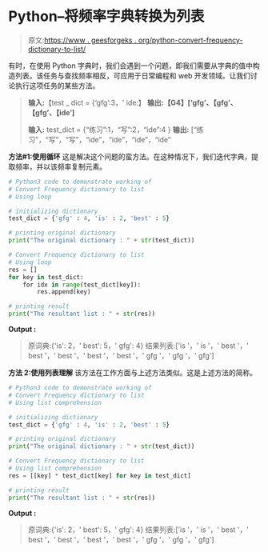 # Python–将频率字典转换为列表

> 原文:[https://www . geesforgeks . org/python-convert-frequency-dictionary-to-list/](https://www.geeksforgeeks.org/python-convert-frequency-dictionary-to-list/)

有时，在使用 Python 字典时，我们会遇到一个问题，即我们需要从字典的值中构造列表。该任务与查找频率相反，可应用于日常编程和 web 开发领域。让我们讨论执行这项任务的某些方法。

> **输入:**【test _ dict = {‘gfg’:3，' ide:】
> **输出:【G4】[‘gfg’、【gfg’、【gfg’、【ide’]**
> 
>  **输入:** test_dict = {“练习”:1，“写”:2，“ide”:4 }
> **输出:** [“练习”，“写”，“写”，“ide”，“ide”，“ide”，“ide”

**方法#1:使用循环**
这是解决这个问题的蛮方法。在这种情况下，我们迭代字典，提取频率，并以该频率复制元素。

```py
# Python3 code to demonstrate working of 
# Convert Frequency dictionary to list
# Using loop

# initializing dictionary
test_dict = {'gfg' : 4, 'is' : 2, 'best' : 5}

# printing original dictionary
print("The original dictionary : " + str(test_dict))

# Convert Frequency dictionary to list
# Using loop
res = []
for key in test_dict:
    for idx in range(test_dict[key]):
        res.append(key)

# printing result 
print("The resultant list : " + str(res)) 
```

**Output :**

> 原词典:{'is': 2，' best': 5，' gfg': 4}
> 结果列表:['is '，' is '，' best '，' best '，' best '，' best '，' best '，' gfg '，' gfg '，' gfg']

**方法 2:使用列表理解**
该方法在工作方面与上述方法类似。这是上述方法的简称。

```py
# Python3 code to demonstrate working of 
# Convert Frequency dictionary to list
# Using list comprehension

# initializing dictionary
test_dict = {'gfg' : 4, 'is' : 2, 'best' : 5}

# printing original dictionary
print("The original dictionary : " + str(test_dict))

# Convert Frequency dictionary to list
# Using list comprehension
res = [[key] * test_dict[key] for key in test_dict]

# printing result 
print("The resultant list : " + str(res)) 
```

**Output :**

> 原词典:{'is': 2，' best': 5，' gfg': 4}
> 结果列表:['is '，' is '，' best '，' best '，' best '，' best '，' best '，' gfg '，' gfg '，' gfg']